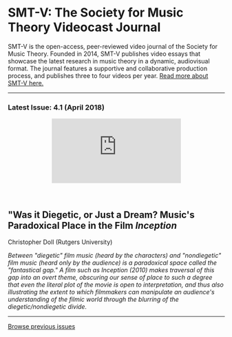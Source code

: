 # SMT-V: The Society for Music Theory Videocast Journal

SMT-V is the open-access, peer-reviewed video journal of the Society for Music Theory. Founded in 2014, SMT-V publishes video essays that showcase the latest research in music theory in a dynamic, audiovisual format. The journal features a supportive and collaborative production process, and publishes three to four videos per year. [Read more about SMT-V here.](about)

<hr>

### Latest Issue: 4.1 (April 2018)

<div class="intrinsic-container intrinsic-container-16x9">
<center><iframe src="https://player.vimeo.com/video/252464918" frameborder="0" webkitallowfullscreen mozallowfullscreen allowfullscreen></iframe></center>
</div>
<p>&nbsp;</p>

## "Was it Diegetic, or Just a Dream? Music's Paradoxical Place in the Film *Inception* 
Christopher Doll (Rutgers University)

*Between "diegetic" film music (heard by the characters) and "nondiegetic" film music (heard only by the audience) is a paradoxical space called the "fantastical gap." A film such as Inception (2010) makes traversal of this gap into an overt theme, obscuring our sense of place to such a degree that even the literal plot of the movie is open to interpretation, and thus also illustrating the extent to which filmmakers can manipulate an audience's understanding of the filmic world through the blurring of the diegetic/nondiegetic divide.*

<hr>

[Browse previous issues](archive)


